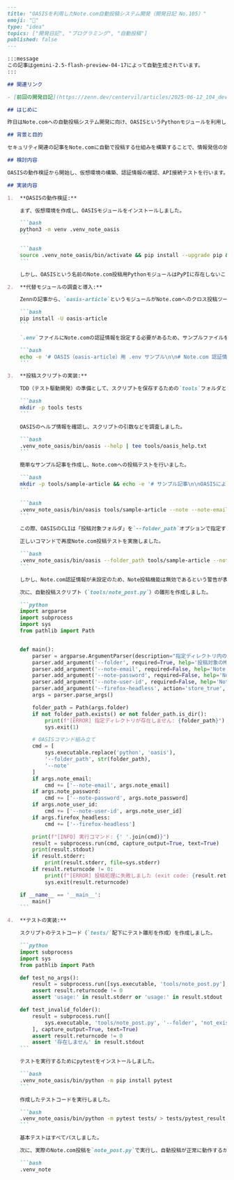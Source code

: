 ```markdown
---
title: "OASISを利用したNote.com自動投稿システム開発（開発日記 No.105）"
emoji: "📝"
type: "idea"
topics: ["開発日記", "プログラミング", "自動投稿"]
published: false
---

:::message
この記事はgemini-2.5-flash-preview-04-17によって自動生成されています。
:::

## 関連リンク

- [前回の開発日記](https://zenn.dev/centervil/articles/2025-06-12_104_dev-diary)

## はじめに

昨日はNote.comへの自動投稿システム開発に向け、OASISというPythonモジュールを利用した投稿の自動化を検討しました。今日は、その続きとして、OASISの動作検証、投稿スクリプトの実装、そしてGithubActionsでのパイプライン化を目指します。

## 背景と目的

セキュリティ関連の記事をNote.comに自動で投稿する仕組みを構築することで、情報発信の効率化を図ります。OASISというモジュールを利用し、GithubActionsのパイプラインとして実装することで、記事の追加と同時に自動的にNote.comへ投稿される環境を構築します。ローカル環境での動作検証も可能にするため、単一のスクリプトファイルに処理をまとめます。

## 検討内容

OASISの動作検証から開始し、仮想環境の構築、認証情報の確認、API接続テストを行います。その後、投稿スクリプトをTDD（テスト駆動開発）で実装し、ローカルでの動作検証を経て、GithubActionsのパイプラインを実装します。

## 実装内容

1.  **OASISの動作検証:**

    まず、仮想環境を作成し、OASISモジュールをインストールしました。

    ```bash
    python3 -m venv .venv_note_oasis
    ```

    ```bash
    source .venv_note_oasis/bin/activate && pip install --upgrade pip && pip install oasis-note
    ```

    しかし、OASISという名前のNote.com投稿用PythonモジュールはPyPIに存在しないことが判明しました。

2.  **代替モジュールの調査と導入:**

    Zennの記事から、`oasis-article`というモジュールがNote.comへのクロス投稿ツールとして紹介されていることを確認しました。

    ```bash
    pip install -U oasis-article
    ```

    `.env`ファイルにNote.comの認証情報を設定する必要があるため、サンプルファイルを作成しました。

    ```bash
    echo -e '# OASIS（oasis-article）用 .env サンプル\n\n# Note.com 認証情報\nNOTE_EMAIL=your_note_email@example.com\nNOTE_PASSWORD=your_note_password\nNOTE_USER_ID=your_note_user_id\n\n# （必要に応じて他サービスの認証情報も追記可能）\n# QIITA_TOKEN=your_qiita_api_token\n# AUTH_USER=your_wordpress_username\n# AUTH_PASS=your_wordpress_password\n# BASE_URL=https://your_wordpress_site.com\n# GEMINI_API_KEY=your_gemini_api_key\n' > .env.example
    ```

3.  **投稿スクリプトの実装:**

    TDD（テスト駆動開発）の準備として、スクリプトを保存するための`tools`フォルダとテストを保存するための`tests`フォルダを作成しました。

    ```bash
    mkdir -p tools tests
    ```

    OASISのヘルプ情報を確認し、スクリプトの引数などを調査しました。

    ```bash
    .venv_note_oasis/bin/oasis --help | tee tools/oasis_help.txt
    ```

    簡単なサンプル記事を作成し、Note.comへの投稿テストを行いました。

    ```bash
    mkdir -p tools/sample-article && echo -e '# サンプル記事\n\nOASISによるNote.com自動投稿テスト。' > tools/sample-article/sample.md
    ```

    ```bash
    .venv_note_oasis/bin/oasis tools/sample-article --note --note-email dummy@example.com --note-password dummy_pass --note-user-id dummy_id --firefox-headless > tools/oasis_note_test_output.txt 2>&1
    ```

    この際、OASISのCLIは「投稿対象フォルダ」を`--folder_path`オプションで指定する必要があることが判明しました。

    正しいコマンドで再度Note.com投稿テストを実施しました。

    ```bash
    .venv_note_oasis/bin/oasis --folder_path tools/sample-article --note --note-email dummy@example.com --note-password dummy_pass --note-user-id dummy_id --firefox-headless > tools/oasis_note_test_output2.txt 2>&1
    ```

    しかし、Note.com認証情報が未設定のため、Note投稿機能は無効であるという警告が表示されました。

    次に、自動投稿スクリプト（`tools/note_post.py`）の雛形を作成しました。

    ```python
    import argparse
    import subprocess
    import sys
    from pathlib import Path


    def main():
        parser = argparse.ArgumentParser(description="指定ディレクトリ内のMarkdownをNote.comに投稿する（OASIS利用）")
        parser.add_argument('--folder', required=True, help='投稿対象のMarkdownファイルが入ったディレクトリ')
        parser.add_argument('--note-email', required=False, help='Note.comのメールアドレス（省略時は.env参照）')
        parser.add_argument('--note-password', required=False, help='Note.comのパスワード（省略時は.env参照）')
        parser.add_argument('--note-user-id', required=False, help='Note.comのユーザーID（省略時は.env参照）')
        parser.add_argument('--firefox-headless', action='store_true', help='Firefoxをヘッドレスで実行')
        args = parser.parse_args()

        folder_path = Path(args.folder)
        if not folder_path.exists() or not folder_path.is_dir():
            print(f"[ERROR] 指定ディレクトリが存在しません: {folder_path}")
            sys.exit(1)

        # OASISコマンド組み立て
        cmd = [
            sys.executable.replace('python', 'oasis'),
            '--folder_path', str(folder_path),
            '--note'
        ]
        if args.note_email:
            cmd += ['--note-email', args.note_email]
        if args.note_password:
            cmd += ['--note-password', args.note_password]
        if args.note_user_id:
            cmd += ['--note-user-id', args.note_user_id]
        if args.firefox_headless:
            cmd += ['--firefox-headless']

        print(f"[INFO] 実行コマンド: {' '.join(cmd)}")
        result = subprocess.run(cmd, capture_output=True, text=True)
        print(result.stdout)
        if result.stderr:
            print(result.stderr, file=sys.stderr)
        if result.returncode != 0:
            print(f"[ERROR] 投稿処理に失敗しました (exit code: {result.returncode})", file=sys.stderr)
            sys.exit(result.returncode)

    if __name__ == '__main__':
        main()
    ```

4.  **テストの実装:**

    スクリプトのテストコード（`tests/`配下にテスト雛形を作成）を作成しました。

    ```python
    import subprocess
    import sys
    from pathlib import Path

    def test_no_args():
        result = subprocess.run([sys.executable, 'tools/note_post.py'], capture_output=True, text=True)
        assert result.returncode != 0
        assert 'usage:' in result.stderr or 'usage:' in result.stdout

    def test_invalid_folder():
        result = subprocess.run([
            sys.executable, 'tools/note_post.py', '--folder', 'not_exist_dir'
        ], capture_output=True, text=True)
        assert result.returncode != 0
        assert '存在しません' in result.stdout
    ```

    テストを実行するためにpytestをインストールしました。

    ```bash
    .venv_note_oasis/bin/python -m pip install pytest
    ```

    作成したテストコードを実行しました。

    ```bash
    .venv_note_oasis/bin/python -m pytest tests/ > tests/pytest_result.txt 2>&1
    ```

    基本テストはすべてパスしました。

    次に、実際のNote.com投稿を`note_post.py`で実行し、自動投稿が正常に動作するか検証しました。

    ```bash
    .venv_note